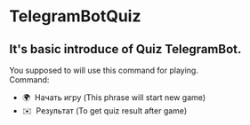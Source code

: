 # TelegramBotQuiz

It's basic introduce of Quiz TelegramBot.
------------------------------------------
You supposed to will use this command for playing.  
Command:
* 🌍  Начать игру (This phrase will start new game)
* ✉️  Результат (To get quiz result after game)
  
